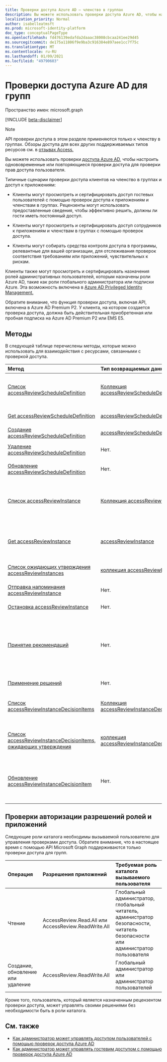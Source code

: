 ```yaml
---
title: Проверки доступа Azure AD — членство в группах
description: Вы можете использовать проверки доступа Azure AD, чтобы настроить однововременные или повторяющиеся проверки доступа для проверки прав доступа пользователя. Эта документация обслуживает 2-ю версию API.
localization_priority: Normal
author: isabelleatmsft
ms.prod: microsoft-identity-platform
doc_type: conceptualPageType
ms.openlocfilehash: fd476139edafda2daaac38008cbcaa241ee29d45
ms.sourcegitcommit: de175a11806f9e9ba3c916384e897aee1cc7f75c
ms.translationtype: MT
ms.contentlocale: ru-RU
ms.lasthandoff: 01/09/2021
ms.locfileid: "49790603"
---
```

# <a name="azure-ad-access-reviews-for-groups"></a>Проверки доступа Azure AD для групп

Пространство имен: microsoft.graph

[!INCLUDE [beta-disclaimer](../../includes/beta-disclaimer.md)]

>[!NOTE]
>API проверки доступа в этом разделе применяются только к членству в группах. Обзоры доступа для всех других поддерживаемых типов ресурсов см. в [отзывах Access.](accessreviews-root.md)


Вы можете использовать проверки [доступа Azure AD,](/azure/active-directory/active-directory-azure-ad-controls-access-reviews-overview) чтобы настроить однововременные или повторяющиеся проверки доступа для проверки прав доступа пользователя.

Типичные сценарии проверки доступа клиентов на членство в группах и доступ к приложениям:

- Клиенты могут просмотреть и сертифицировать доступ гостевых пользователей с помощью проверок доступа к приложениям и членствам в группах. Рецензенты могут использовать предоставленные сведения, чтобы эффективно решить, должны ли гости иметь постоянный доступ.

- Клиенты могут просмотреть и сертифицировать доступ сотрудников к приложениям и членствам в группах с помощью проверок доступа.

- Клиенты могут собирать средства контроля доступа в программы, релевантные для вашей организации, для отслеживания проверок соответствия требованиям или приложений, чувствительных к рискам.

Клиенты также могут просмотреть и сертифицировать назначения ролей административных пользователей, которым назначены роли Azure AD, такие как роли глобального администратора или подписки Azure.  Эта возможность включена в [Azure AD Privileged Identity Management.](privilegedidentitymanagement-root.md)

Обратите внимание, что функция проверки доступа, включая API, включена в Azure AD Premium P2.  У клиента, на котором создается проверка доступа, должна быть действительная приобретенная или пробная подписка на Azure AD Premium P2 или EMS E5.


## <a name="methods"></a>Методы

В следующей таблице перечислены методы, которые можно использовать для взаимодействия с ресурсами, связанными с проверкой доступа.

| Метод           | Тип возвращаемых данных    |Описание|
|:---------------|:--------|:----------|
|[Список accessReviewScheduleDefinition](../api/accessreviewscheduledefinition-list.md) | [Коллекция accessReviewScheduleDefinition](accessreviewscheduledefinition.md) | Перечисляет все `accessReviewScheduleDefinition` . Не включает связанные `accessReviewInstance` экземпляры в списки. |
|[Get accessReviewScheduleDefinition](../api/accessreviewscheduledefinition-get.md) | [accessReviewScheduleDefinition](accessreviewscheduledefinition.md) | Get an `accessReviewScheduleDefinition` with a specified id. |
|[Создание accessReviewScheduleDefinition](../api/accessreviewscheduledefinition-create.md) | [accessReviewScheduleDefinition](accessreviewscheduledefinition.md) | Создание объекта `accessReviewScheduleDefinition`. |
|[Удаление accessReviewScheduleDefinition](../api/accessreviewscheduledefinition-delete.md) | Нет. | Удаление с `accessReviewScheduleDefinition` указанным ИД. |
|[Обновление accessReviewScheduleDefinition](../api/accessreviewscheduledefinition-update.md) | Нет. | Обновление свойств объекта с `accessReviewScheduleDefinition` указанным ИД. |
|[Список accessReviewInstance](../api/accessreviewinstance-list.md) | [Коллекция accessReviewInstance](accessreviewinstance.md) | Перечисляет `accessReviewInstance` каждый из них для определенного `accessReviewScheduleDefinition` . Не включает связанные `accessReviewInstanceDecisionItem` s в списки. |
|[Get accessReviewInstance](../api/accessreviewinstance-get.md) | [accessReviewInstance](accessreviewinstance.md) | Возвращает для `accessReviewInstance` `accessReviewScheduleDefinition` . Не включает связанные `accessReviewInstanceDecisionItem` s в объект. |
|[Список ожидающих утверждения accessReviewInstances](../api/accessreviewinstance-pendingaccessreviewinstances.md) | [коллекция accessReviewInstance;](accessreviewinstance.md) | Получить `accessReviewInstance` все, что назначено вызываемму пользователю. |
|[Отправка напоминания accessReviewInstance](../api/accessreviewinstance-sendreminder.md) | Нет. | Отправьте напоминание рецензентам. `accessReviewInstance` |
|[Остановка accessReviewInstance](../api/accessreviewinstance-stop.md) | Нет. | Вручную остановите `accessReviewInstance` . |
|[Принятие рекомендаций](../api/accessreviewinstance-acceptrecommendations.md) | Нет. | Позволяет вызываемой пользователю принять рекомендации по принятию решений для каждого notReviewed, в которых он является рецензентом для `accessReviewInstanceDecisionItem` определенного `accessReviewInstance` пользователя. |
|[Применение решений](../api/accessreviewinstance-applydecisions.md) | Нет. | Вручную применить решение по `accessReviewInstance` . |
|[Список accessReviewInstanceDecisionItems](../api/accessreviewinstancedecisionitem-list.md) | [Коллекция accessReviewInstanceDecisionItem](accessreviewinstancedecisionitem.md) | Перечисляет `accessReviewInstanceDecisionItem` каждый из них для определенного `accessReviewInstance` . |
|[Список accessReviewInstanceDecisionItems, ожидающих утверждения](../api/accessreviewinstancedecisionitem-listpendingapproval.md) | [коллекция accessReviewInstanceDecisionItem;](accessreviewinstancedecisionitem.md) | Получите `accessReviewInstanceDecisionItems` все, что назначено вызываемму пользователю, для конкретного `accessReviewInstance` пользователя. |
|[Обновление accessReviewInstanceDecisionItem](../api/accessreviewinstancedecisionitem-update.md) | Нет. | Если вызывающий пользователь назначен рецензенту, вызывающий пользователь может записать решение, внося исправления `accessReviewInstanceDecisionItems` в объект решения. |

## <a name="role-and-application-permission-authorization-checks"></a>Проверки авторизации разрешений ролей и приложений

Следующие роли каталога необходимы вызываемой пользователю для управления проверками доступа. Обратите внимание, что в настоящее время с помощью API Microsoft Graph поддерживаются только проверки доступа для групп.

| Операция | Разрешения приложений | Требуемая роль каталога вызываемого пользователя |
|:------------------|:------------|:--------------------------------------------|
| Чтение | AccessReview.Read.All или AccessReview.ReadWrite.All | Глобальный администратор, глобальный читатель, администратор безопасности, читатель безопасности или администратор пользователя |
| Создание, обновление или удаление | AccessReview.ReadWrite.All | Глобальный администратор или администратор пользователей |

Кроме того, пользователь, который является назначенным рецензентом проверки доступа, может управлять своими решениями без необходимости быть в роли каталога.

## <a name="see-also"></a>См. также

- [Как администратор может управлять доступом пользователей с помощью проверок доступа Azure AD](/azure/active-directory/active-directory-azure-ad-controls-manage-user-access-with-access-reviews)
- [Как администратор может управлять гостевим доступом с помощью проверок доступа Azure AD](/azure/active-directory/active-directory-azure-ad-controls-manage-guest-access-with-access-reviews)


<!--
{
  "type": "#page.annotation",
  "description": "Service root",
  "keywords": "",
  "section": "documentation",
  "tocPath": "",
  "suppressions": []
}
-->


